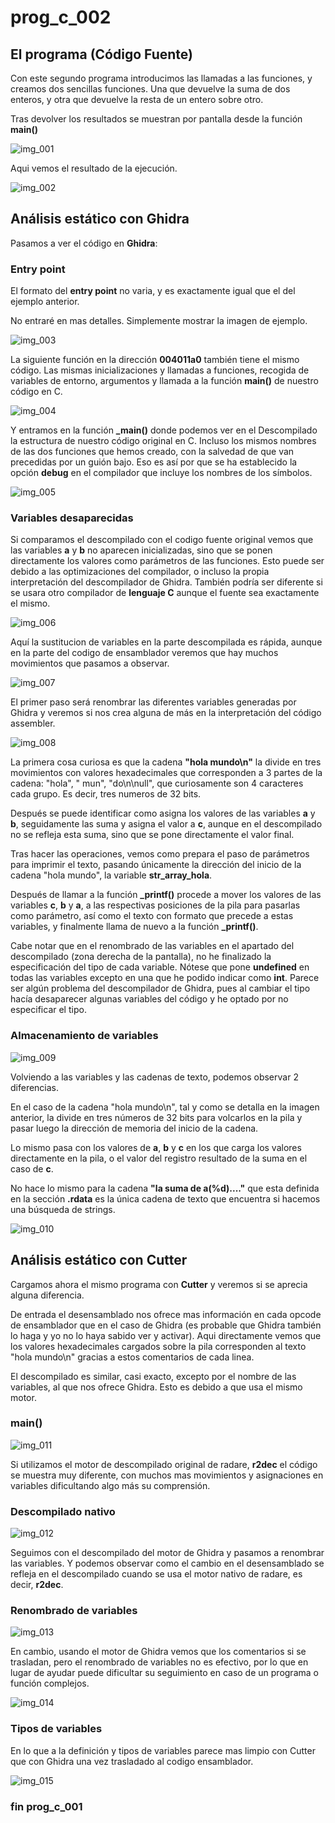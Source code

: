 # prog_c_002

## El programa (Código Fuente)

Con este segundo programa introducimos las llamadas a las funciones, y creamos dos sencillas funciones. Una que devuelve la suma de dos enteros, y otra que devuelve la resta de un entero sobre otro.

Tras devolver los resultados se muestran por pantalla desde la función **main()**

![img_001](img/img_001.png "main") 

Aqui vemos el resultado de la ejecución.

![img_002](img/img_002.png "ejecución") 


## Análisis estático con Ghidra

Pasamos a ver el código en **Ghidra**:

### Entry point

El formato del **entry point** no varia, y es exactamente igual que el del ejemplo anterior.

No entraré en mas detalles. Simplemente mostrar la imagen de ejemplo.

![img_003](img/img_003.png "entry")

La siguiente función en la dirección **004011a0** también tiene el mismo código. Las mismas inicializaciones y llamadas a funciones, recogida de variables de entorno, argumentos y llamada a la función **main()** de nuestro código en C.

 ![img_004](img/img_004.png "FUN_004011a0")

Y entramos en la función **_main()** donde podemos ver en el Descompilado la estructura de nuestro código original en C. Incluso los mismos nombres de las dos funciones que hemos creado, con la salvedad de que van precedidas por un guión bajo. Eso es así por que se ha establecido la opción **debug** en el compilador que incluye los nombres de los símbolos. 

 ![img_005](img/img_005.png "FUN_004011a0 call _main")
 

### Variables desaparecidas

Si comparamos el descompilado con el codigo fuente original vemos que las variables **a** y **b** no aparecen inicializadas, sino que se ponen directamente los valores como parámetros de las funciones. Esto puede ser debido a las optimizaciones del compilador, o incluso la propia interpretación del descompilador de Ghidra. También podría ser diferente si se usara otro compilador de **lenguaje C** aunque el fuente sea exactamente el mismo.

![img_006](img/img_006.png "main")
  
Aquí la sustitucion de variables en la parte descompilada es rápida, aunque en la parte del codigo de ensamblador veremos que hay muchos movimientos que pasamos a observar.
  
![img_007](img/img_007.png "paso de parametros")

El primer paso será renombrar las diferentes variables generadas por Ghidra y veremos si nos crea alguna de más en la interpretación del código assembler.

![img_008](img/img_008.png "renombrando variables")

La primera cosa curiosa es que la cadena **"hola mundo\n"** la divide en tres movimientos con valores hexadecimales que corresponden a 3 partes de la cadena: "hola", " mun", "do\n\null", que curiosamente son 4 caracteres cada grupo. Es decir, tres numeros de 32 bits. 

Después se puede identificar como asigna los valores de las variables **a** y **b**, seguidamente las suma y asigna el valor a **c**, aunque en el descompilado no se refleja esta suma, sino que se pone directamente el valor final. 

Tras hacer las operaciones, vemos como prepara el paso de parámetros para imprimir el texto, pasando únicamente la dirección del inicio de la cadena "hola mundo", la variable **str_array_hola**.

Después de llamar a la función **_printf()** procede a mover los valores de las variables **c**, **b** y **a**, a las respectivas posiciones de la pila para pasarlas como parámetro, así como el texto con formato que precede a estas variables, y finalmente llama de nuevo a la función **_printf()**.

Cabe notar que en el renombrado de las variables en el apartado del descompilado (zona derecha de la pantalla), no he finalizado la especificación del tipo de cada variable. Nótese que pone **undefined** en todas las variables excepto en una que he podido indicar como **int**. Parece ser algún problema del descompilador de Ghidra, pues al cambiar el tipo hacía desaparecer algunas variables del código y he optado por no especificar el tipo.

### Almacenamiento de variables

![img_009](img/img_009.png "almacenamiento variables")

Volviendo a las variables y las cadenas de texto, podemos observar 2 diferencias.

En el caso de la cadena "hola mundo\n", tal y como se detalla en la imagen anterior, la divide en tres números de 32 bits para volcarlos en la pila y pasar luego la dirección de memoria del inicio de la cadena.

Lo mismo pasa con los valores de **a**, **b** y **c** en los que carga los valores directamente en la pila, o el valor del registro resultado de la suma en el caso de **c**.

No hace lo mismo para la cadena **"la suma de a(%d)...."** que esta definida en la sección **.rdata** es la única cadena de texto que encuentra si hacemos una búsqueda de strings.

![img_010](img/img_010.png "pila")

## Análisis estático con Cutter

Cargamos ahora el mismo programa con **Cutter** y veremos si se aprecia alguna diferencia.

De entrada el desensamblado nos ofrece mas información en cada opcode de ensamblador que en el caso de Ghidra (es probable que Ghidra también lo haga y yo no lo haya sabido ver y activar). Aqui directamente vemos que los valores hexadecimales cargados sobre la pila corresponden al texto "hola mundo\n" gracias a estos comentarios de cada linea.

El descompilado es similar, casi exacto, excepto por el nombre de las variables, al que nos ofrece Ghidra. Esto es debido a que usa el mismo motor.

### main()

![img_011](img/img_011.png "cutter main")

Si utilizamos el motor de descompilado original de radare, **r2dec** el código se muestra muy diferente, con muchos mas movimientos y asignaciones en variables dificultando algo más su comprensión.

### Descompilado nativo

![img_012](img/img_012.png "r2dec")

Seguimos con el descompilado del motor de Ghidra y pasamos a renombrar las variables. Y podemos observar como el cambio en el desensamblado se refleja en el descompilado cuando se usa el motor nativo de radare, es decir, **r2dec**.

### Renombrado de variables

![img_013](img/img_013.png "variables")

En cambio, usando el motor de Ghidra vemos que los comentarios si se trasladan, pero el renombrado de variables no es efectivo, por lo que en lugar de ayudar puede dificultar su seguimiento en caso de un programa o función complejos.

![img_014](img/img_014.png "variables en descompilado motor Ghidra")

### Tipos de variables

En lo que a la definición y tipos de variables parece mas limpio con Cutter que con Ghidra una vez trasladado al codigo ensamblador. 

![img_015](img/img_015.png "definicion de tipos")

### fin prog_c_001

